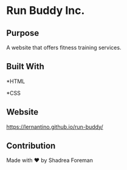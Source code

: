 # Run Buddy Inc.
## Purpose
A website that offers fitness training services.

## Built With
*HTML

*CSS

## Website

https://lernantino.github.io/run-buddy/

## Contribution

Made with ❤️ by Shadrea Foreman
